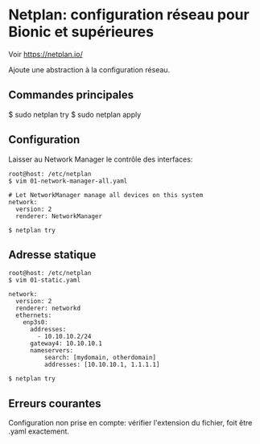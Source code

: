 # Netplan: configuration réseau pour Bionic et supérieures

Voir https://netplan.io/

Ajoute une abstraction à la configuration réseau.

## Commandes principales

  $ sudo netplan try
  $ sudo netplan apply

## Configuration

Laisser au Network Manager le contrôle des interfaces:

    root@host: /etc/netplan
    $ vim 01-network-manager-all.yaml  
    
    # Let NetworkManager manage all devices on this system
    network:
      version: 2
      renderer: NetworkManager

    $ netplan try

## Adresse statique

    root@host: /etc/netplan
    $ vim 01-static.yaml  
    
    network:
      version: 2
      renderer: networkd
      ethernets:
        enp3s0:
          addresses:
            - 10.10.10.2/24
          gateway4: 10.10.10.1
          nameservers:
              search: [mydomain, otherdomain]
              addresses: [10.10.10.1, 1.1.1.1]

    $ netplan try


## Erreurs courantes

Configuration non prise en compte: vérifier l'extension du fichier, foit être .yaml exactement.
